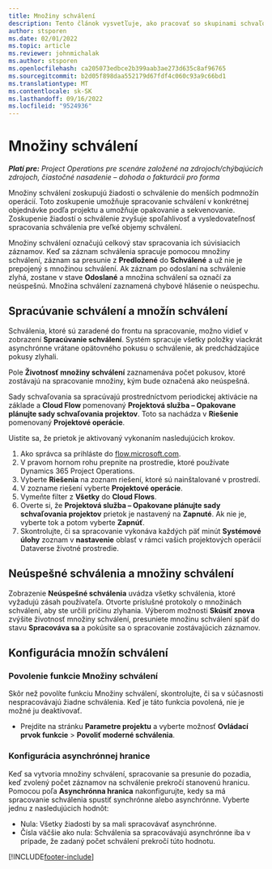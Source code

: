 ```yaml
---
title: Množiny schválení
description: Tento článok vysvetľuje, ako pracovať so skupinami schvaľovania, žiadosťami a podmnožinami týchto operácií.
author: stsporen
ms.date: 02/01/2022
ms.topic: article
ms.reviewer: johnmichalak
ms.author: stsporen
ms.openlocfilehash: ca205073edbce2b399aab3ae273d635c8af96765
ms.sourcegitcommit: b2d05f898daa552179d67fdf4c060c93a9c66bd1
ms.translationtype: MT
ms.contentlocale: sk-SK
ms.lasthandoff: 09/16/2022
ms.locfileid: "9524936"
---
```

# <a name="approval-sets"></a>Množiny schválení

_**Platí pre:** Project Operations pre scenáre založené na zdrojoch/chýbajúcich zdrojoch, čiastočné nasadenie – dohoda o fakturácii pro forma_

Množiny schválení zoskupujú žiadosti o schválenie do menších podmnožín operácií. Toto zoskupenie umožňuje spracovanie schválení v konkrétnej objednávke podľa projektu a umožňuje opakovanie a sekvenovanie. Zoskupenie žiadostí o schválenie zvyšuje spoľahlivosť a vysledovateľnosť spracovania schválenia pre veľké objemy schválení.

Množiny schválení označujú celkový stav spracovania ich súvisiacich záznamov. Keď sa záznam schválenia spracuje pomocou množiny schválení, záznam sa presunie z **Predložené** do **Schválené** a už nie je prepojený s množinou schválení. Ak záznam po odoslaní na schválenie zlyhá, zostane v stave **Odoslané** a množina schválení sa označí za neúspešnú. Množina schválení zaznamená chybové hlásenie o neúspechu.

## <a name="processing-approvals-and-approval-sets"></a>Spracúvanie schválení a množín schválení
Schválenia, ktoré sú zaradené do frontu na spracovanie, možno vidieť v zobrazení **Spracúvanie schválení**. Systém spracuje všetky položky viackrát asynchrónne vrátane opätovného pokusu o schválenie, ak predchádzajúce pokusy zlyhali.

Pole **Životnosť množiny schválení** zaznamenáva počet pokusov, ktoré zostávajú na spracovanie množiny, kým bude označená ako neúspešná.

Sady schvaľovania sa spracúvajú prostredníctvom periodickej aktivácie na základe a **Cloud Flow** pomenovaný **Projektová služba – Opakovane plánujte sady schvaľovania projektov**. Toto sa nachádza v **Riešenie** pomenovaný **Projektové operácie**. 

Uistite sa, že prietok je aktivovaný vykonaním nasledujúcich krokov.

1. Ako správca sa prihláste do [flow.microsoft.com](https://powerautomate.microsoft.com).
2. V pravom hornom rohu prepnite na prostredie, ktoré používate Dynamics 365 Project Operations.
3. Vyberte **Riešenia** na zoznam riešení, ktoré sú nainštalované v prostredí.
4. V zozname riešení vyberte **Projektové operácie**.
5. Vymeňte filter z **Všetky** do **Cloud Flows**.
6. Overte si, že **Projektová služba – Opakovane plánujte sady schvaľovania projektov** prietok je nastavený na **Zapnuté**. Ak nie je, vyberte tok a potom vyberte **Zapnúť**.
7. Skontrolujte, či sa spracovanie vykonáva každých päť minút **Systémové úlohy** zoznam v **nastavenie** oblasť v rámci vašich projektových operácií Dataverse životné prostredie.

## <a name="failed-approvals-and-approval-sets"></a>Neúspešné schválenia a množiny schválení
Zobrazenie **Neúspešné schválenia** uvádza všetky schválenia, ktoré vyžadujú zásah používateľa. Otvorte príslušné protokoly o množinách schválení, aby ste určili príčinu zlyhania.
Výberom možnosti **Skúsiť znova** zvýšite životnosť množiny schválení, presuniete množinu schválení späť do stavu **Spracováva sa** a pokúsite sa o spracovanie zostávajúcich záznamov.

## <a name="configure-approval-sets"></a>Konfigurácia množín schválení

### <a name="enable-the-approval-sets-feature"></a>Povolenie funkcie Množiny schválení
Skôr než povolíte funkciu Množiny schválení, skontrolujte, či sa v súčasnosti nespracovávajú žiadne schválenia. Keď je táto funkcia povolená, nie je možné ju deaktivovať.

- Prejdite na stránku **Parametre projektu** a vyberte možnosť **Ovládací prvok funkcie** > **Povoliť moderné schválenia**.

### <a name="configuring-the-asynchronous-threshold"></a>Konfigurácia asynchrónnej hranice 
Keď sa vytvoria množiny schválení, spracovanie sa presunie do pozadia, keď zvolený počet záznamov na schválenie prekročí stanovenú hranicu. Pomocou poľa **Asynchrónna hranica** nakonfigurujte, kedy sa má spracovanie schválenia spustiť synchrónne alebo asynchrónne. Vyberte jednu z nasledujúcich hodnôt:

  - Nula: Všetky žiadosti by sa mali spracovávať asynchrónne. 
  - Čísla väčšie ako nula: Schválenia sa spracovávajú asynchrónne iba v prípade, že zadaný počet schválení prekročí túto hodnotu.

[!INCLUDE[footer-include](../includes/footer-banner.md)]
